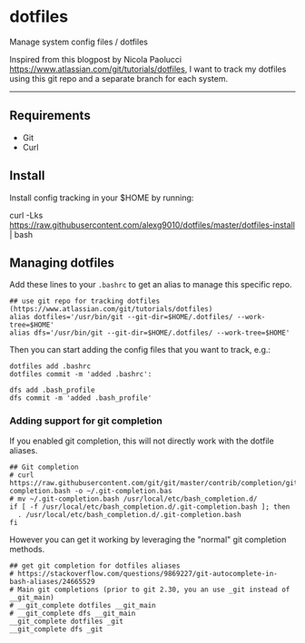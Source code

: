# dotfiles
Manage system config files / dotfiles

Inspired from this blogpost by Nicola Paolucci https://www.atlassian.com/git/tutorials/dotfiles, I want to track my dotfiles using this git repo and a separate branch for each system. 

---- 
## Requirements



- Git
- Curl

## Install

Install config tracking in your $HOME by running:

curl -Lks https://raw.githubusercontent.com/alexg9010/dotfiles/master/dotfiles-install | bash

## Managing dotfiles


Add these lines to your `.bashrc` to get an alias to manage this specific repo.

```
## use git repo for tracking dotfiles (https://www.atlassian.com/git/tutorials/dotfiles)
alias dotfiles='/usr/bin/git --git-dir=$HOME/.dotfiles/ --work-tree=$HOME'
alias dfs='/usr/bin/git --git-dir=$HOME/.dotfiles/ --work-tree=$HOME'
```

Then you can start adding the config files that you want to track, e.g.:

``` 
dotfiles add .bashrc
dotfiles commit -m 'added .bashrc':

dfs add .bash_profile
dfs commit -m 'added .bash_profile'
```


### Adding support for git completion

If you enabled git completion, this will not directly work with the dotfile aliases.

```
## Git completion
# curl https://raw.githubusercontent.com/git/git/master/contrib/completion/git-completion.bash -o ~/.git-completion.bas
# mv ~/.git-completion.bash /usr/local/etc/bash_completion.d/
if [ -f /usr/local/etc/bash_completion.d/.git-completion.bash ]; then
  . /usr/local/etc/bash_completion.d/.git-completion.bash
fi
```

However you can get it working by leveraging the "normal" git completion methods. 

```
## get git completion for dotfiles aliases
# https://stackoverflow.com/questions/9869227/git-autocomplete-in-bash-aliases/24665529
# Main git completions (prior to git 2.30, you an use _git instead of __git_main)
# __git_complete dotfiles __git_main
# __git_complete dfs __git_main
__git_complete dotfiles _git
__git_complete dfs _git
```
